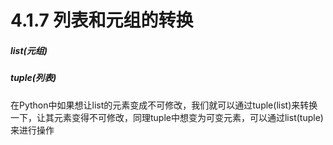 # 4.1.7 列表和元组的转换

<a name="xkures"></a>
##### [](#xkures)list(元组)
<a name="r6pypm"></a>
##### [](#r6pypm)tuple(列表)

在Python中如果想让list的元素变成不可修改，我们就可以通过tuple(list)来转换一下，让其元素变得不可修改，同理tuple中想变为可变元素，可以通过list(tuple)来进行操作
